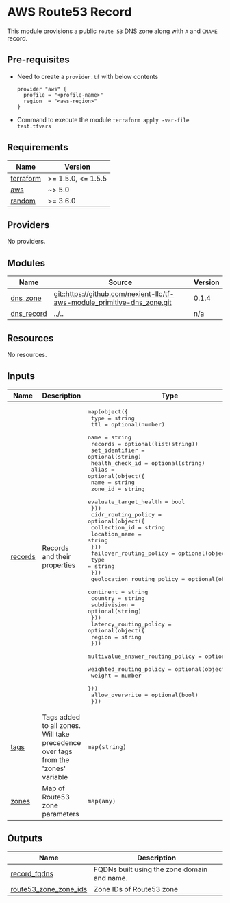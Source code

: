 # AWS Route53 Record
This module provisions a public `route 53` DNS zone along with `A` and `CNAME` record.

## Pre-requisites
- Need to create a `provider.tf` with below contents
    ```
    provider "aws" {
      profile = "<profile-name>"
      region  = "<aws-region>"
    }
    ```
- Command to execute the module
  `terraform apply -var-file test.tfvars`
<!-- BEGINNING OF PRE-COMMIT-TERRAFORM DOCS HOOK -->
## Requirements

| Name | Version |
|------|---------|
| <a name="requirement_terraform"></a> [terraform](#requirement\_terraform) | >= 1.5.0, <= 1.5.5 |
| <a name="requirement_aws"></a> [aws](#requirement\_aws) | ~> 5.0 |
| <a name="requirement_random"></a> [random](#requirement\_random) | >= 3.6.0 |

## Providers

No providers.

## Modules

| Name | Source | Version |
|------|--------|---------|
| <a name="module_dns_zone"></a> [dns\_zone](#module\_dns\_zone) | git::https://github.com/nexient-llc/tf-aws-module_primitive-dns_zone.git | 0.1.4 |
| <a name="module_dns_record"></a> [dns\_record](#module\_dns\_record) | ../.. | n/a |

## Resources

No resources.

## Inputs

| Name | Description | Type | Default | Required |
|------|-------------|------|---------|:--------:|
| <a name="input_records"></a> [records](#input\_records) | Records and their properties | <pre>map(object({<br>    type            = string<br>    ttl             = optional(number)<br>    name            = string<br>    records         = optional(list(string))<br>    set_identifier  = optional(string)<br>    health_check_id = optional(string)<br>    alias = optional(object({<br>      name                   = string<br>      zone_id                = string<br>      evaluate_target_health = bool<br>    }))<br>    cidr_routing_policy = optional(object({<br>      collection_id = string<br>      location_name = string<br>    }))<br>    failover_routing_policy = optional(object({<br>      type = string<br>    }))<br>    geolocation_routing_policy = optional(object({<br>      continent   = string<br>      country     = string<br>      subdivision = optional(string)<br>    }))<br>    latency_routing_policy = optional(object({<br>      region = string<br>    }))<br>    multivalue_answer_routing_policy = optional(bool)<br>    weighted_routing_policy = optional(object({<br>      weight = number<br>    }))<br>    allow_overwrite = optional(bool)<br>  }))</pre> | n/a | yes |
| <a name="input_tags"></a> [tags](#input\_tags) | Tags added to all zones. Will take precedence over tags from the 'zones' variable | `map(string)` | `{}` | no |
| <a name="input_zones"></a> [zones](#input\_zones) | Map of Route53 zone parameters | `map(any)` | `{}` | no |

## Outputs

| Name | Description |
|------|-------------|
| <a name="output_record_fqdns"></a> [record\_fqdns](#output\_record\_fqdns) | FQDNs built using the zone domain and name. |
| <a name="output_route53_zone_zone_ids"></a> [route53\_zone\_zone\_ids](#output\_route53\_zone\_zone\_ids) | Zone IDs of Route53 zone |
<!-- END OF PRE-COMMIT-TERRAFORM DOCS HOOK -->
